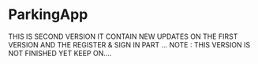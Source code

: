 # ParkingApp
THIS IS SECOND VERSION IT CONTAIN NEW UPDATES ON THE FIRST VERSION AND THE REGISTER & SIGN IN PART ...
NOTE : THIS VERSION IS NOT FINISHED YET 
KEEP ON....
